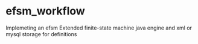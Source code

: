 efsm_workflow
=============

Implemeting an efsm Extended finite-state machine java engine and xml or mysql storage for definitions
